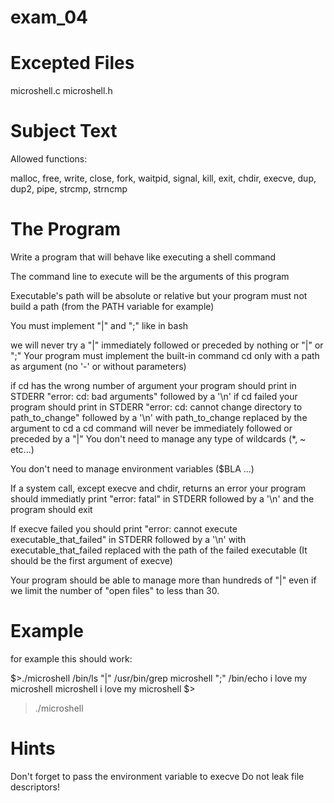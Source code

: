 # exam_04

# Excepted Files
microshell.c
microshell.h

# Subject Text
Allowed functions:

malloc, free, write, close, fork, waitpid, signal, kill, exit, chdir, execve, dup, dup2, pipe, strcmp, strncmp

# The Program
Write a program that will behave like executing a shell command

The command line to execute will be the arguments of this program

Executable's path will be absolute or relative but your program must not build a path (from the PATH variable for example)

You must implement "|" and ";" like in bash

we will never try a "|" immediately followed or preceded by nothing or "|" or ";"
Your program must implement the built-in command cd only with a path as argument (no '-' or without parameters)

if cd has the wrong number of argument your program should print in STDERR "error: cd: bad arguments" followed by a '\n'
if cd failed your program should print in STDERR "error: cd: cannot change directory to path_to_change" followed by a '\n' with path_to_change replaced by the argument to cd
a cd command will never be immediately followed or preceded by a "|"
You don't need to manage any type of wildcards (*, ~ etc...)

You don't need to manage environment variables ($BLA ...)

If a system call, except execve and chdir, returns an error your program should immediatly print "error: fatal" in STDERR followed by a '\n' and the program should exit

If execve failed you should print "error: cannot execute executable_that_failed" in STDERR followed by a '\n' with executable_that_failed replaced with the path of the failed executable (It should be the first argument of execve)

Your program should be able to manage more than hundreds of "|" even if we limit the number of "open files" to less than 30.

# Example
for example this should work:

$>./microshell /bin/ls "|" /usr/bin/grep microshell ";" /bin/echo i love my microshell
microshell
i love my microshell
$>

>./microshell
# Hints
Don't forget to pass the environment variable to execve
Do not leak file descriptors!
